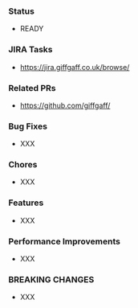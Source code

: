 ### Status
- READY

### JIRA Tasks
- https://jira.giffgaff.co.uk/browse/

### Related PRs
- https://github.com/giffgaff/

### Bug Fixes
- XXX

### Chores
- XXX

### Features
- XXX

### Performance Improvements
- XXX

### BREAKING CHANGES
- XXX
